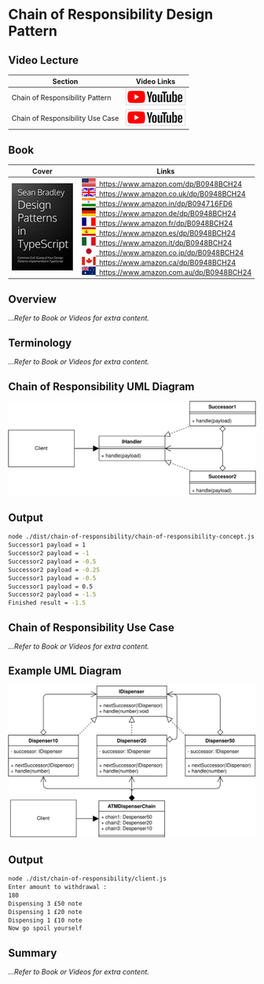 # Chain of Responsibility Design Pattern

## Video Lecture

| Section          | Video Links                                                                                                                                                                                                        |
| ---------------- | ------------------------------------------------------------------------------------------------------------------------------------------------------------------------------------------------------------------ |
| Chain of Responsibility Pattern  | <a id="ytVideoLink" href="https://www.youtube.com/watch?v=bOEyeE3dzPc&list=PLKWUX7aMnlELvv8bXquIgxXYyHH5SFlaP" target="_blank" title="Chain of Responsibility Pattern"><img src="../img/yt_btn_sm.gif" alt="Chain of Responsibility Pattern"/></a>   |
| Chain of Responsibility Use Case | <a id="ytVideoLink" href="https://www.youtube.com/watch?v=AtHTgX6o2z8&list=PLKWUX7aMnlELvv8bXquIgxXYyHH5SFlaP" target="_blank" title="Chain of Responsibility Use Case"><img src="../img/yt_btn_sm.gif" alt="Chain of Responsibility Use Case"/></a> |

## Book 

Cover | Links
-|-
![Design Patterns In TypeScript (ASIN : B0948BCH24)](../img/dp_typescript_125.jpg) | &nbsp;<a href="https://www.amazon.com/dp/B0948BCH24"><img src="../img/flag_us.gif">&nbsp; https://www.amazon.com/dp/B0948BCH24</a><br/>&nbsp;<a href="https://www.amazon.co.uk/dp/B0948BCH24"><img src="../img/flag_uk.gif">&nbsp; https://www.amazon.co.uk/dp/B0948BCH24</a><br/>&nbsp;<a href="https://www.amazon.in/dp/B094716FD6"><img src="../img/flag_in.gif">&nbsp; https://www.amazon.in/dp/B094716FD6</a><br/>&nbsp;<a href="https://www.amazon.de/dp/B0948BCH24"><img src="../img/flag_de.gif">&nbsp; https://www.amazon.de/dp/B0948BCH24</a><br/>&nbsp;<a href="https://www.amazon.fr/dp/B0948BCH24"><img src="../img/flag_fr.gif">&nbsp; https://www.amazon.fr/dp/B0948BCH24</a><br/>&nbsp;<a href="https://www.amazon.es/dp/B0948BCH24"><img src="../img/flag_es.gif">&nbsp; https://www.amazon.es/dp/B0948BCH24</a><br/>&nbsp;<a href="https://www.amazon.it/dp/B0948BCH24"><img src="../img/flag_it.gif">&nbsp; https://www.amazon.it/dp/B0948BCH24</a><br/>&nbsp;<a href="https://www.amazon.co.jp/dp/B0948BCH24"><img src="../img/flag_jp.gif">&nbsp; https://www.amazon.co.jp/dp/B0948BCH24</a><br/>&nbsp;<a href="https://www.amazon.ca/dp/B0948BCH24"><img src="../img/flag_ca.gif">&nbsp; https://www.amazon.ca/dp/B0948BCH24</a><br/>&nbsp;<a href="https://www.amazon.com.au/dp/B0948BCH24"><img src="../img/flag_au.gif">&nbsp; https://www.amazon.com.au/dp/B0948BCH24</a>


## Overview

_...Refer to Book or Videos for extra content._

## Terminology

_...Refer to Book or Videos for extra content._

## Chain of Responsibility UML Diagram

![Chain of Responsibility Design Pattern](../img/chain_of_responsibility_concept.svg)

## Output

```bash
node ./dist/chain-of-responsibility/chain-of-responsibility-concept.js
Successor1 payload = 1
Successor2 payload = -1
Successor2 payload = -0.5
Successor2 payload = -0.25
Successor1 payload = -0.5
Successor1 payload = 0.5
Successor2 payload = -1.5
Finished result = -1.5
```

## Chain of Responsibility Use Case

_...Refer to Book or Videos for extra content._

## Example UML Diagram

![Chain of Responsibility Design Pattern](../img/chain_of_responsibility_example.svg)

## Output

```bash
node ./dist/chain-of-responsibility/client.js
Enter amount to withdrawal :
180
Dispensing 3 £50 note
Dispensing 1 £20 note
Dispensing 1 £10 note
Now go spoil yourself
```

## Summary

_...Refer to Book or Videos for extra content._
